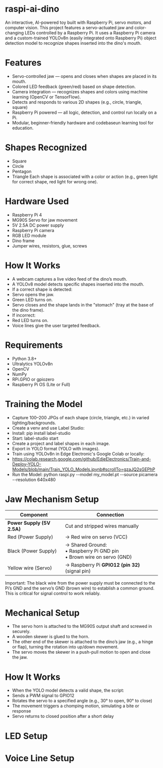 # raspi-ai-dino
An interactive, AI-powered toy built with Raspberry Pi, servo motors, and computer vision. This project features a servo-actuated jaw and color-changing LEDs controlled by a Raspberry Pi. It uses a Raspberry Pi camera and a custom-trained YOLOv8n (easily integrated onto Raspberry Pi) object detection model to recognize shapes inserted into the dino's mouth.

# Features
- Servo-controlled jaw — opens and closes when shapes are placed in its mouth.
- Colored LED feedback (green/red) based on shape detection.
- Camera integration — recognizes shapes and colors using machine learning (OpenCV or TensorFlow).
- Detects and responds to various 2D shapes (e.g., circle, triangle, square)
- Raspberry Pi powered — all logic, detection, and control run locally on a Pi.
- Modular, beginner-friendly hardware and codebaseun learning tool for education.

# Shapes Recognized
- Square
- Circle
- Pentagon
- Triangle
Each shape is associated with a color or action (e.g., green light for correct shape, red light for wrong one).

# Hardware Used
- Raspberry Pi 4
- MG90S Servo for jaw movement
- 5V 2.5A DC power supply
- Raspberry Pi camera
- RGB LED module
- Dino frame
- Jumper wires, resistors, glue, screws

# How It Works
- A webcam captures a live video feed of the dino’s mouth.
- A YOLOv8 model detects specific shapes inserted into the mouth.
- If a correct shape is detected:
-   Servo opens the jaw.
-   Green LED turns on.
-   Servo closes and the shape lands in the "stomach" (tray at the base of the dino frame).
- If incorrect:
-   Red LED turns on.
-   Voice lines give the user targeted feedback.

# Requirements
- Python 3.8+
- Ultralytics YOLOv8n
- OpenCV
- NumPy
- RPi.GPIO or gpiozero
- Raspberry Pi OS (Lite or Full)

# Training the Model
- Capture 100–200 JPGs of each shape (circle, triangle, etc.) in varied lighting/backgrounds.
- Create a venv and use Label Studio:
- Install: pip install label-studio
- Start: label-studio start
- Create a project and label shapes in each image.
- Export in YOLO format (YOLO with images).
- Train using YOLOv8n in Edge Electronic's Google Colab or locally:
-   https://colab.research.google.com/github/EdjeElectronics/Train-and-Deploy-YOLO-Models/blob/main/Train_YOLO_Models.ipynb#scrollTo=gzaJQ2sGEPhP
- Run the Model: python raspi.py --model my_model.pt --source picamera --resolution 640x480

# Jaw Mechanism Setup
| Component                  | Connection                                                                  |
| -------------------------- | --------------------------------------------------------------------------- |
| **Power Supply (5V 2.5A)** | Cut and stripped wires manually                                             |
| Red (Power Supply)         | → Red wire on servo (VCC)                                                   |
| Black (Power Supply)       | → Shared Ground: <br>• Raspberry Pi GND pin <br>• Brown wire on servo (GND) |
| Yellow wire (Servo)        | → Raspberry Pi **GPIO12 (pin 32)** (signal pin)                             |
Important: The black wire from the power supply must be connected to the Pi’s GND and the servo’s GND (brown wire) to establish a common ground. This is critical for signal control to work reliably.

# Mechanical Setup
- The servo horn is attached to the MG90S output shaft and screwed in securely.
- A wooden skewer is glued to the horn.
- The other end of the skewer is attached to the dino’s jaw (e.g., a hinge or flap), turning the rotation into up/down movement.
- The servo moves the skewer in a push-pull motion to open and close the jaw.

# How It Works
- When the YOLO model detects a valid shape, the script:
- Sends a PWM signal to GPIO12
- Rotates the servo to a specified angle (e.g., 30° to open, 90° to close)
- The movement triggers a chomping motion, simulating a bite or response
- Servo returns to closed position after a short delay

# LED Setup

# Voice Line Setup

